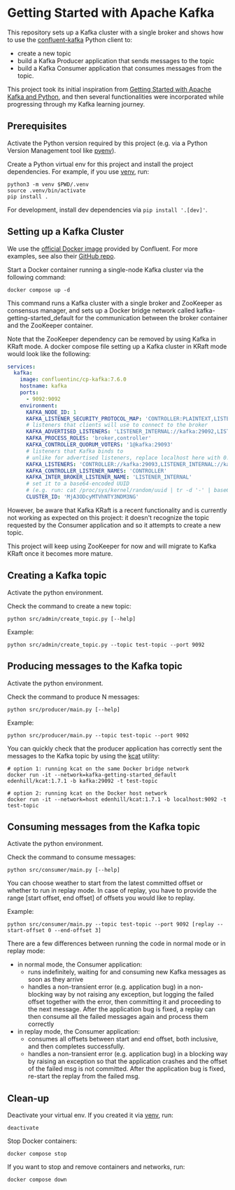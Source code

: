 # Getting Started with Apache Kafka

This repository sets up a Kafka cluster with a single broker and shows how to use the [confluent-kafka](https://docs.confluent.io/platform/current/clients/confluent-kafka-python/html/index.html#) Python client to:
- create a new topic
- build a Kafka Producer application that sends messages to the topic
- build a Kafka Consumer application that consumes messages from the topic.

This project took its initial inspiration from [Getting Started with Apache Kafka and Python](https://developer.confluent.io/get-started/python/), and then several functionalities were incorporated while progressing through my Kafka learning journey.

## Prerequisites

Activate the Python version required by this project (e.g. via a Python Version Management tool like [pyenv](https://github.com/pyenv/pyenv)).

Create a Python virtual env for this project and install the project dependencies.
For example, if you use [venv](https://docs.python.org/3/library/venv.html), run:
```shell
python3 -m venv $PWD/.venv
source .venv/bin/activate
pip install .
```

For development, install dev dependencies via `pip install '.[dev]'`.

## Setting up a Kafka Cluster

We use the [official Docker image](https://docs.confluent.io/platform/current/installation/docker/installation.html) provided by Confluent. For more examples, see also their [GitHub repo](https://github.com/confluentinc/kafka-images/tree/master/examples).

Start a Docker container running a single-node Kafka cluster via the following command:
```shell
docker compose up -d
```

This command runs a Kafka cluster with a single broker and ZooKeeper as consensus manager, and sets up a Docker bridge network called kafka-getting-started_default for the communication between the broker container and the ZooKeeper container.

Note that the ZooKeeper dependency can be removed by using Kafka in KRaft mode. 
A docker compose file setting up a Kafka cluster in KRaft mode would look like the following:
```yaml
services:
  kafka:
    image: confluentinc/cp-kafka:7.6.0
    hostname: kafka
    ports:
      - 9092:9092
    environment:
      KAFKA_NODE_ID: 1
      KAFKA_LISTENER_SECURITY_PROTOCOL_MAP: 'CONTROLLER:PLAINTEXT,LISTENER_INTERNAL:PLAINTEXT,LISTENER_HOST:PLAINTEXT'
      # listeners that clients will use to connect to the broker
      KAFKA_ADVERTISED_LISTENERS: 'LISTENER_INTERNAL://kafka:29092,LISTENER_HOST://localhost:9092'
      KAFKA_PROCESS_ROLES: 'broker,controller'
      KAFKA_CONTROLLER_QUORUM_VOTERS: '1@kafka:29093'
      # listeners that Kafka binds to
      # unlike for advertised listeners, replace localhost here with 0.0.0.0
      KAFKA_LISTENERS: 'CONTROLLER://kafka:29093,LISTENER_INTERNAL://kafka:29092,LISTENER_HOST://0.0.0.0:9092'
      KAFKA_CONTROLLER_LISTENER_NAMES: 'CONTROLLER'
      KAFKA_INTER_BROKER_LISTENER_NAME: 'LISTENER_INTERNAL'
      # set it to a base64-encoded UUID
      # (e.g. run: cat /proc/sys/kernel/random/uuid | tr -d '-' | base64 | cut -b 1-22)
      CLUSTER_ID: 'MjA3ODcyMTVhNTY3NDM3NG'
```
However, be aware that Kafka KRaft is a recent functionality and is currently not working as expected on this project: it doesn't recognize the topic requested by the Consumer application and so it attempts to create a new topic.

This project will keep using ZooKeeper for now and will migrate to Kafka KRaft once it becomes more mature.

## Creating a Kafka topic

Activate the python environment.

Check the command to create a new topic:
```shell
python src/admin/create_topic.py [--help]
```

Example:
```shell
python src/admin/create_topic.py --topic test-topic --port 9092
```

## Producing messages to the Kafka topic

Activate the python environment.

Check the command to produce N messages:
```shell
python src/producer/main.py [--help]
```

Example:
```shell
python src/producer/main.py --topic test-topic --port 9092
```

You can quickly check that the producer application has correctly sent the messages to the Kafka topic by using the [kcat](https://docs.confluent.io/platform/current/tools/kafkacat-usage.html) utility:
```shell
# option 1: running kcat on the same Docker bridge network
docker run -it --network=kafka-getting-started_default edenhill/kcat:1.7.1 -b kafka:29092 -t test-topic

# option 2: running kcat on the Docker host network
docker run -it --network=host edenhill/kcat:1.7.1 -b localhost:9092 -t test-topic
```

## Consuming messages from the Kafka topic

Activate the python environment.

Check the command to consume messages:
```shell
python src/consumer/main.py [--help]
```

You can choose weather to start from the latest committed offset or whether to run in replay mode.
In case of replay, you have to provide the range [start offset, end offset] of offsets you would like to replay.

Example:
```shell
python src/consumer/main.py --topic test-topic --port 9092 [replay --start-offset 0 --end-offset 3]
```

There are a few differences between running the code in normal mode or in replay mode:
- in normal mode, the Consumer application:
  - runs indefinitely, waiting for and consuming new Kafka messages as soon as they arrive
  - handles a non-transient error (e.g. application bug) in a non-blocking way by not raising any exception, but logging the failed offset together with the error, then committing it and proceeding to the next message. After the application bug is fixed, a replay can then consume all the failed messages again and process them correctly
- in replay mode, the Consumer application:
  - consumes all offsets between start and end offset, both inclusive, and then completes successfully.
  - handles a non-transient error (e.g. application bug) in a blocking way by raising an exception so that the application crashes and the offset of the failed msg is not committed. After the application bug is fixed, re-start the replay from the failed msg.

## Clean-up

Deactivate your virtual env. 
If you created it via [venv](https://docs.python.org/3/library/venv.html), run:
```shell
deactivate
```

Stop Docker containers:
```shell
docker compose stop
```

If you want to stop and remove containers and networks, run:
```shell
docker compose down
```
